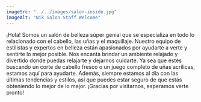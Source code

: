 ```yaml
---
imageSrc: "../../images/salon-inside.jpg"
imageAlt: "Nik Salon Staff Welcome"
---
```


¡Hola! Somos un salón de belleza súper genial que se especializa en todo lo relacionado con el cabello, las uñas y el maquillaje. Nuestro equipo de estilistas y expertos en belleza están apasionados por ayudarte a verte y sentirte lo mejor posible. Nos encanta brindar un ambiente relajado y divertido donde puedas relajarte y dejarnos cuidarte. Ya sea que estés buscando un corte de cabello fresco o un juego completo de uñas acrílicas, estamos aquí para ayudarte. Además, siempre estamos al día con las últimas tendencias y estilos, así que puedes estar seguro de que estás obteniendo lo mejor de lo mejor. ¡Gracias por visitarnos, esperamos verte pronto!